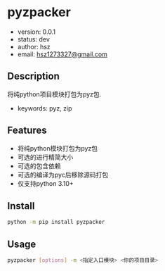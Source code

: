 # pyzpacker

+ version: 0.0.1
+ status: dev
+ author: hsz
+ email: hsz1273327@gmail.com

## Description

将纯python项目模块打包为pyz包.

+ keywords: pyz, zip

## Features

+ 将纯python模块打包为pyz包
+ 可选的进行精简大小
+ 可选的包含依赖
+ 可选的编译为pyc后移除源码打包
+ 仅支持python 3.10+

## Install

```bash
python -m pip install pyzpacker
```

## Usage

```bash
pyzpacker [options] -m <指定入口模块> <你的项目目录>

```